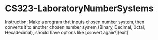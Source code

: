 # CS323-LaboratoryNumberSystems
Instruction:
Make a program that inputs chosen number system, then converts it to another chosen number system (Binary, Decimal, Octal, Hexadecimal), should have options like [convert again?][exit]
